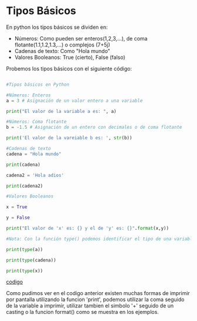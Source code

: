 # Tipos Básicos

En python los tipos básicos se dividen en:
 
* Números: Como pueden ser enteros(1,2,3,...), de coma flotante(1.1,1.2,1.3,...) o complejos (7+5j)
* Cadenas de texto: Como "Hola mundo"
* Valores Booleanos: True (cierto), False (falso)

Probemos los tipos básicos con el siguiente código:

```python

#Tipos básicos en Python

#Números: Enteros
a = 3 # Asignación de un valor entero a una variable

print("El valor de la variable a es: ", a)

#Números: Coma flotante
b = -1.5 # Asignación de un entero con decimales o de coma flotante

print('El valor de la vareiable b es: ', str(b))

#Cadenas de texto
cadena = "Hola mundo"

print(cadena)

cadena2 = 'Hola adios'

print(cadena2)

#Valores Booleanos

x = True

y = False

print("El valor de 'x' es: {} y el de 'y' es: {}".format(x,y))

#Nota: Con la función type() podemos identificar el tipo de una variable

print(type(a))

print(type(cadena))

print(type(x))

```
[codigo](/Tipos/tipos.py)

Como pudimos ver en el codigo anterior existen muchas formas de imprimir por pantalla utilizando la funcion 'print', podemos utilizar la coma seguido de la variable a imprimir, utilizar tambien el simbolo '+' seguido de un casting o la funcion format() como se muestra en los ejemplos. 
